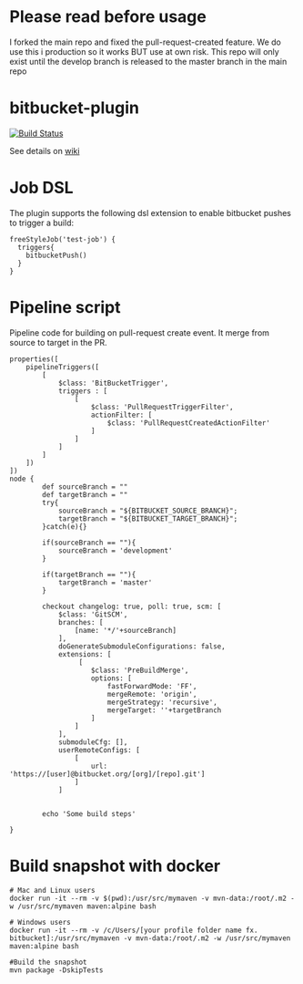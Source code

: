 # Please read before usage
I forked the main repo and fixed the pull-request-created feature. We do use this i production so it works BUT use at own risk.
This repo will only exist until the develop branch is released to the master branch in the main repo

bitbucket-plugin
================

[![Build Status](https://jenkins.ci.cloudbees.com/job/plugins/job/bitbucket-plugin/badge/icon)](https://jenkins.ci.cloudbees.com/job/plugins/job/bitbucket-plugin/)

See details on [wiki](https://wiki.jenkins-ci.org/display/JENKINS/BitBucket+Plugin)

# Job DSL
The plugin supports the following dsl extension to enable bitbucket pushes to trigger a build:

```
freeStyleJob('test-job') {
  triggers{
    bitbucketPush()
  }
}
```

# Pipeline script
Pipeline code for building on pull-request create event. It merge from source to target in the PR.

```
properties([
    pipelineTriggers([
        [
            $class: 'BitBucketTrigger',
            triggers : [
                [
                    $class: 'PullRequestTriggerFilter',
                    actionFilter: [
                        $class: 'PullRequestCreatedActionFilter'
                    ]
                ]
            ]
        ]
    ])
])
node {
        def sourceBranch = ""
        def targetBranch = ""
        try{
            sourceBranch = "${BITBUCKET_SOURCE_BRANCH}";
            targetBranch = "${BITBUCKET_TARGET_BRANCH}";
        }catch(e){}

        if(sourceBranch == ""){
            sourceBranch = 'development'
        }

        if(targetBranch == ""){
            targetBranch = 'master'
        }

        checkout changelog: true, poll: true, scm: [
            $class: 'GitSCM',
            branches: [
                [name: '*/'+sourceBranch]
            ],
            doGenerateSubmoduleConfigurations: false,
            extensions: [
                 [
                    $class: 'PreBuildMerge',
                    options: [
                        fastForwardMode: 'FF',
                        mergeRemote: 'origin',
                        mergeStrategy: 'recursive',
                        mergeTarget: ''+targetBranch
                    ]
                ]
            ],
            submoduleCfg: [],
            userRemoteConfigs: [
                [
                    url: 'https://[user]@bitbucket.org/[org]/[repo].git']
                ]
            ]


        echo 'Some build steps'

}
```

# Build snapshot with docker

```
# Mac and Linux users
docker run -it --rm -v $(pwd):/usr/src/mymaven -v mvn-data:/root/.m2 -w /usr/src/mymaven maven:alpine bash

# Windows users
docker run -it --rm -v /c/Users/[your profile folder name fx. bitbucket]:/usr/src/mymaven -v mvn-data:/root/.m2 -w /usr/src/mymaven maven:alpine bash

#Build the snapshot
mvn package -DskipTests
```